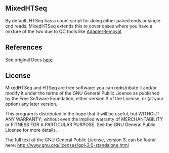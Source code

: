 MixedHTSeq
----------
By default, HTSeq has a count script for doing either paired ends or single end reads.
MixedHTSeq extends this to cover cases where you have a mixture of the two due to 
QC tools like [AdapterRemoval](http://www.ncbi.nlm.nih.gov/pubmed/22748135). 


References
----------
See original Docs [here](http://www-huber.embl.de/users/anders/HTSeq/doc/overview.html)

License
-------
MixedHTSeq and HTSeq are free software: you can redistribute it and/or modify it under the terms of the GNU General Public License as published by the Free Software Foundation, either version 3 of the License, or (at your option) any later version.

This program is distributed in the hope that it will be useful, but WITHOUT ANY WARRANTY; without even the implied warranty of MERCHANTABILITY or FITNESS FOR A PARTICULAR PURPOSE. See the GNU General Public License for more details.

The full text of the GNU General Public License, version 3, can be found here: http://www.gnu.org/licenses/gpl-3.0-standalone.html

